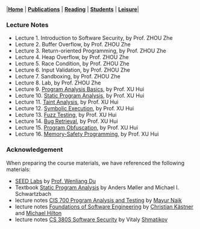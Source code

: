 |[<b>Home</b>](https://hxuhack.github.io/) | [<b>Publications</b>](../publication/list) | [<b>Reading</b>](../reading/list) | [<b>Students</b>](../students/list) | [<b>Leisure</b>](../leisure/list)|

### Lecture Notes
- Lecture 1. Introduction to Software Security, by Prof. ZHOU Zhe
- Lecture 2. Buffer Overflow, by Prof. ZHOU Zhe
- Lecture 3. Return-oriented Programming, by Prof. ZHOU Zhe
- Lecture 4. Heap Overflow, by Prof. ZHOU Zhe
- Lecture 5. Race Condition, by Prof. ZHOU Zhe
- Lecture 6. Input Validation, by Prof. ZHOU Zhe
- Lecture 7. Sandboxing, by Prof. ZHOU Zhe
- Lecture 8. Lab, by Prof. ZHOU Zhe
- Lecture 9. [Program Analysis Basics](software_sec/Chp06.1-ProgramAnalysis.pptx), by Prof. XU Hui
- Lecture 10. [Static Program Analysis](software_sec/Chp06.2-StaticAnalysis.pptx), by Prof. XU Hui
- Lecture 11. [Taint Analysis](software_sec/Chp06.3-TaintAnalysis.pptx), by Prof. XU Hui
- Lecture 12. [Symbolic Execution](software_sec/Chp06.4-SymbolicExecution.pptx), by Prof. XU Hui
- Lecture 13. [Fuzz Testing](software_sec/Chp06.5-FuzzTesting.pptx), by Prof. XU Hui
- Lecture 14. [Bug Retrieval](software_sec/Chp06.6-BugSearch.pptx), by Prof. XU Hui
- Lecture 15. [Program Obfuscation](software_sec/Chp07.1-Obfuscation.pptx), by Prof. XU Hui
- Lecture 16. [Memory-Safety Programming](software_sec/Chp08.1-Rust.pptx), by Prof. XU Hui


### Acknowledgement
When preparing the course materials, we have referenced the following materials:
- [SEED Labs](https://seedsecuritylabs.org/index.html) by [Prof. Wenliang Du](http://www.cis.syr.edu/~wedu/)
- Textbook [Static Program Analysis](https://cs.au.dk/~amoeller/spa/) by Anders Møller and Michael I. Schwartzbach
- lecture notes [CIS 700 Program Analysis and Testing](https://www.cis.upenn.edu/~mhnaik/edu/cis700/index.html) by [Mayur Naik](https://www.cis.upenn.edu/~mhnaik/)
- lecture notes [Foundations of Software Engineering](https://www.cs.cmu.edu/~ckaestne/15313/2018/index.html) by [Christian Kästner](http://www.cs.cmu.edu/%7Eckaestne/) and [Michael Hilton](https://www.cs.cmu.edu/%7Emhilton/)
- lecture notes [CS 380S Software Security](http://www.cs.utexas.edu/~shmat/courses/cs380s_fall09/cs380s_notes.html) by Vitaly [Shmatikov](http://www.cs.cornell.edu/~shmat/) 
